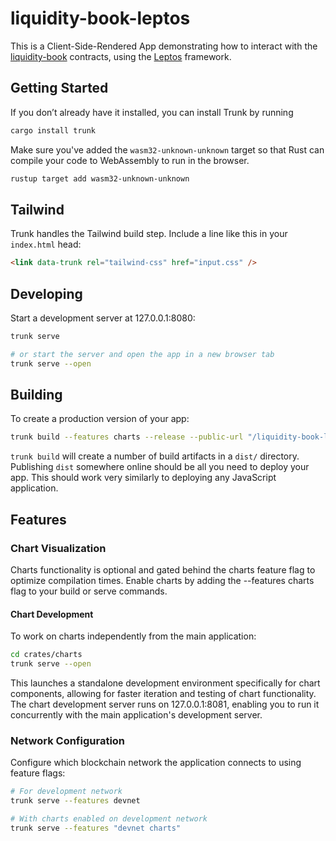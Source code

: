 # liquidity-book-leptos

This is a Client-Side-Rendered App demonstrating how to interact with the
[liquidity-book](https://github.com/kent-3/liquidity-book) contracts,
using the [Leptos](https://leptos.dev/) framework.

## Getting Started

If you don’t already have it installed, you can install Trunk by running

```bash
cargo install trunk
```

Make sure you've added the `wasm32-unknown-unknown` target so that Rust can
compile your code to WebAssembly to run in the browser.

```bash
rustup target add wasm32-unknown-unknown
```

## Tailwind

Trunk handles the Tailwind build step. Include a line like this in your `index.html` head:

```html
<link data-trunk rel="tailwind-css" href="input.css" />
```

## Developing

Start a development server at 127.0.0.1:8080:

```bash
trunk serve

# or start the server and open the app in a new browser tab
trunk serve --open
```

## Building

To create a production version of your app:

```bash
trunk build --features charts --release --public-url "/liquidity-book-leptos/"
```

`trunk build` will create a number of build artifacts in a `dist/` directory.
Publishing `dist` somewhere online should be all you need to deploy your app.
This should work very similarly to deploying any JavaScript application.

## Features

### Chart Visualization

Charts functionality is optional and gated behind the charts feature flag to optimize compilation times.
Enable charts by adding the --features charts flag to your build or serve commands.

#### Chart Development

To work on charts independently from the main application:

```bash
cd crates/charts
trunk serve --open
```

This launches a standalone development environment specifically for chart components, allowing for faster iteration and testing of chart functionality.
The chart development server runs on 127.0.0.1:8081, enabling you to run it concurrently with the main application's development server.

### Network Configuration

Configure which blockchain network the application connects to using feature flags:

```bash
# For development network
trunk serve --features devnet

# With charts enabled on development network
trunk serve --features "devnet charts"
```
